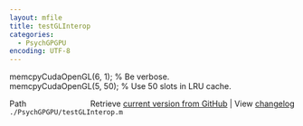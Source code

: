 ```yaml
---
layout: mfile
title: testGLInterop
categories:
  - PsychGPGPU
encoding: UTF-8
---
```


memcpyCudaOpenGL(6, 1); % Be verbose.  
memcpyCudaOpenGL(5, 50); % Use 50 slots in LRU cache.  


<div class="code_header" style="text-align:right;">
  <span style="float:left;">Path&nbsp;&nbsp;</span> <span class="counter">Retrieve <a href=
  "https://raw.github.com/Psychtoolbox-3/Psychtoolbox-3/beta/./PsychGPGPU/testGLInterop.m">current version from GitHub</a> | View <a href=
  "https://github.com/Psychtoolbox-3/Psychtoolbox-3/commits/beta/./PsychGPGPU/testGLInterop.m">changelog</a></span>
</div>
<div class="code">
  <code>./PsychGPGPU/testGLInterop.m</code>
</div>
